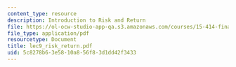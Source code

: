 ```yaml
---
content_type: resource
description: Introduction to Risk and Return
file: https://ol-ocw-studio-app-qa.s3.amazonaws.com/courses/15-414-financial-management-summer-2003/5c8278b63e5810a856f83d1dd42f3433_lec9_risk_return.pdf
file_type: application/pdf
resourcetype: Document
title: lec9_risk_return.pdf
uid: 5c8278b6-3e58-10a8-56f8-3d1dd42f3433
---
```

